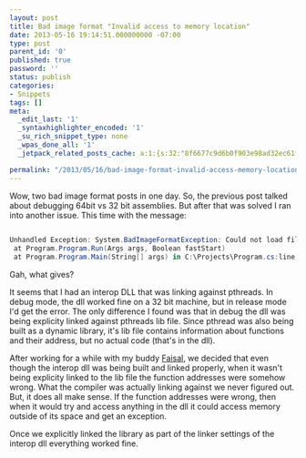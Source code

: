 ```yaml
---
layout: post
title: Bad image format "Invalid access to memory location"
date: 2013-05-16 19:14:51.000000000 -07:00
type: post
parent_id: '0'
published: true
password: ''
status: publish
categories:
- Snippets
tags: []
meta:
  _edit_last: '1'
  _syntaxhighlighter_encoded: '1'
  _su_rich_snippet_type: none
  _wpas_done_all: '1'
  _jetpack_related_posts_cache: a:1:{s:32:"8f6677c9d6b0f903e98ad32ec61f8deb";a:2:{s:7:"expires";i:1561330604;s:7:"payload";a:3:{i:0;a:1:{s:2:"id";i:3814;}i:1;a:1:{s:2:"id";i:4737;}i:2;a:1:{s:2:"id";i:4107;}}}}

permalink: "/2013/05/16/bad-image-format-invalid-access-memory-location/"
---
```

Wow, two bad image format posts in one day. So, the previous post talked about debugging 64bit vs 32 bit assemblies. But after that was solved I ran into another issue. This time with the message:

```csharp
  
Unhandled Exception: System.BadImageFormatException: Could not load file or assembly 'Interop.dll' or one of its dependencies. Invalid access to memory location. (Exception from HRESULT: 0x800703E6)  
 at Program.Program.Run(Args args, Boolean fastStart)  
 at Program.Program.Main(String[] args) in C:\Projects\Program.cs:line 36  

```

Gah, what gives?

It seems that I had an interop DLL that was linking against pthreads. In debug mode, the dll worked fine on a 32 bit machine, but in release mode I'd get the error. The only difference I found was that in debug the dll was being explicity linked against pthreads lib file. Since pthread was also being built as a dynamic library, it's lib file contains information about functions and their address, but no actual code (that's in the dll).

After working for a while with my buddy [Faisal](http://fmansoor.wordpress.com/), we decided that even though the interop dll was being built and linked properly, when it wasn't being explicity linked to the lib file the function addresses were somehow wrong. What the compiler was actually linking against we never figured out. But, it does all make sense. If the function addresses were wrong, then when it would try and access anything in the dll it could access memory outside of its space and get an exception.

Once we explicitly linked the library as part of the linker settings of the interop dll everything worked fine.

